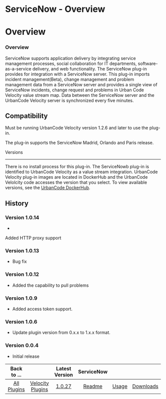 
ServiceNow - Overview
=====================

# Overview


### Overview




ServiceNow supports application delivery by integrating service management processes, social
collaboration for IT departments, software-as-a-service delivery, and web functionality. The ServiceNow plug-in provides
for integration with a ServiceNow server. This plug-in imports incident management(Beta), change management and problem
management data from a ServiceNow server and provides a single view of ServiceNow incidents, change request and
problems in Urban Code Velocity value stream map. Data between the ServiceNow server and the UrbanCode Velocity server
is synchronized every five minutes.

Compatibility
-------------

Must be running UrbanCode Velocity version 1.2.6
and later to use the plug-in.

The plug-in supports the ServiceNow Madrid, Orlando and Paris release.

Versions

--------

There is no install process for this plug-in. The ServiceNowb plug-in is identified to UrbanCode Velocity as
a value stream integration. UrbanCode Velocity plug-in images are located in DockerHub and the UrbanCode Velolcity code
accesses the version that you select. To view available versions, see the [UrbanCode
DockerHub](https://hub.docker.com/r/urbancode/ucv-ext-servicenow/tags).

History
-------

### Version 1.0.14

*
Added HTTP proxy support

### Version 1.0.13

* Bug fix

### Version 1.0.12

* Added the capability to pull problems


### Version 1.0.9

* Added access token support.

### Version 1.0.6

* Update plugin version from 0.x.x to 1.x.x
format.

### Version 0.0.4

* Initial release




|Back to ...||Latest Version|ServiceNow |||
| :---: | :---: | :---: | :---: | :---: | :---: |
|[All Plugins](../../index.md)|[Velocity Plugins](../README.md)|[1.0.27](https://raw.githubusercontent.com/UrbanCode/IBM-UCV-PLUGINS/main/files/ucv-ext-servicenow/ucv-ext-servicenow-1.0.27.tar.zip)|[Readme](README.md)|[Usage](usage.md)|[Downloads](downloads.md)|
